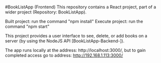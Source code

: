 #BookListApp (Frontend)
This repository contains a React project, part of a wider project (Repository: BookListApp). 

Built project: run the command "npm install"
Execute project: run the command "npm start"

This project provides a user interface to see, delete, or add books on a server (by using the NodeJS API [BookListApp-Backend-]). 

The app runs locally at the address: http://localhost:3000/, but to gain completed access go to address: http://192.168.1.113:3000/ 
